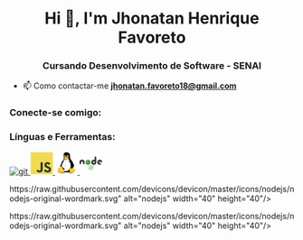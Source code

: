 <h1 align="center">Hi 👋, I'm Jhonatan Henrique Favoreto</h1>
<h3 align="center">Cursando Desenvolvimento de Software - SENAI</h3>

- 📫 Como contactar-me **jhonatan.favoreto18@gmail.com**

<h3 align="esquerda">Conecte-se comigo:</h3>
<p align="esquerda">
</p>

<h3 align="esquerda">Línguas e Ferramentas:</h3>
<p align="esquerda"> <a href="https://git-scm.com/" target="_blank" rel="noreferrer"> <img src="https://www.vectorlogo.zone/logos/git-scm/git-scm-icon.svg" alt="git" width="40" height="40"/> </a> <a href="https://developer.mozilla.org/en-US/docs/Web/JavaScript" target="_blank" rel="noreferrer"> <img src="https://raw.githubusercontent.com/devicons/devicon/master/icons/javascript/javascript-original.svg" alt="javascript" width="40" height="40"/> </a> <a href="https://www.linux.org/" target="_blank" rel="noreferrer"> <img src="https://raw.githubusercontent.com/devicons/devicon/master/icons/linux/linux-original.svg" alt="linux" width="40" height="40"/> </a> <a href="https://nodejs.org" target="_blank" rel="noreferrer"> <img src="https://raw.githubusercontent.com/devicons/devicon/master/icons/nodejs/nodejs-original-wordmark.svg" alt="nodejs" width="40" height="40"/> </a> </p>https://raw.githubusercontent.com/devicons/devicon/master/icons/nodejs/nodejs-original-wordmark.svg" alt="nodejs" width="40" height="40"/> </a> </p>https://raw.githubusercontent.com/devicons/devicon/master/icons/nodejs/nodejs-original-wordmark.svg" alt="nodejs" width="40" height="40"/> </a> </p>
